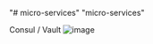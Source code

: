 "# micro-services" 
"micro-services" 

Consul / Vault
![image](https://github.com/nawfalel1/micro-services/assets/106021874/311fa035-54ae-4e46-b14b-3448b5c3ad14)
